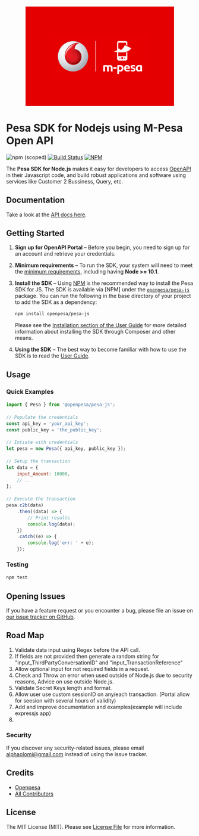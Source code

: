 <p align="center"><img src="img/mpesa.png" width="400px" alt="M-Pesa Logo"></p>

# Pesa SDK for Nodejs using M-Pesa Open API

![npm (scoped)](https://img.shields.io/npm/v/@openpesa/pesa-js)
[![Build Status](https://travis-ci.org/openpesa/pesa-js.svg)](https://travis-ci.org/openpesa/pesa-js)
[![NPM](https://nodei.co/npm/@openpesa/pesa-js.png?mini=true)](https://npmjs.org/package/@openpesa/pesa-js)

The **Pesa SDK for Node.js** makes it easy for developers to access [OpenAPI](https://openapiportal.m-pesa.com/) in their Javascript code, and build robust applications and software using services like Customer 2 Bussiness, Query, etc.

## Documentation

Take a look at the [API docs here](https://pesa-js.netlify.app/).

## Getting Started

1. **Sign up for OpenAPI Portal** – Before you begin, you need to sign up for an account and retrieve your credentials.

1. **Minimum requirements** – To run the SDK, your system will need to meet the
   [minimum requirements](https://pesa-js.netlify.app/docs/requirements.html), including having **Node >= 10.1**.
1. **Install the SDK** – Using [NPM](#) is the recommended way to install the
   Pesa SDK for JS. The SDK is available via [NPM] under the
   [`openpesa/pesa-js`](https://www.npmjs.com/package/@openpesa/pesa-js) package. You can run the following in the base directory of your project to add the SDK as a dependency:
    ```sh
    npm install openpesa/pesa-js
    ```
    Please see the
    [Installation section of the User Guide](https://pesa-js.netlify.app/docs/installation.html) for more
    detailed information about installing the SDK through Composer and other
    means.
1. **Using the SDK** – The best way to become familiar with how to use the SDK
   is to read the [User Guide](https://pesa-js.netlify.app/docs/guide.html).

## Usage

### Quick Examples

```js
import { Pesa } from '@openpesa/pesa-js';

// Populate the credentials
const api_key = 'your_api_key';
const public_key = 'the_public_key';

// Intiate with credentials
let pesa = new Pesa({ api_key, public_key });

// Setup the transaction
let data = {
    input_Amount: 10000,
    // ..
};

// Execute the transaction
pesa.c2b(data)
    .then((data) => {
        // Print results
        console.log(data);
    })
    .catch((e) => {
        console.log('err: ' + e);
    });
```

### Testing

```bash
npm test
```

## Opening Issues

If you have a feature request or you encounter a bug, please file an issue on [our issue tracker on GitHub](https://github.com/openpesa/js-pesa/issues).

## Road Map

1. Validate data input using Regex before the API call.
2. If fields are not provided then generate a random string for "input_ThirdPartyConversationID" and "input_TransactionReference"
3. Allow optional input for not required fields in a request.
4. Check and Throw an error when used outside of Node.js due to security reasons, Advice on use outside Node.js.
5. Validate Secret Keys length and format.
6. Allow user use custom sessionID on any/each transaction. (Portal allow for seesion with several hours of validity)
7. Add and improve documentation and examples(example will include expressjs app)
8. 


### Security

If you discover any security-related issues, please email [alphaolomi@gmail.com](mailto:alphaolomi@gmail.com) instead of using the issue tracker.

## Credits

-   [Openpesa](https://github.com/openpesa)
-   [All Contributors](../../contributors)

## License

The MIT License (MIT). Please see [License File](LICENSE.md) for more information.
